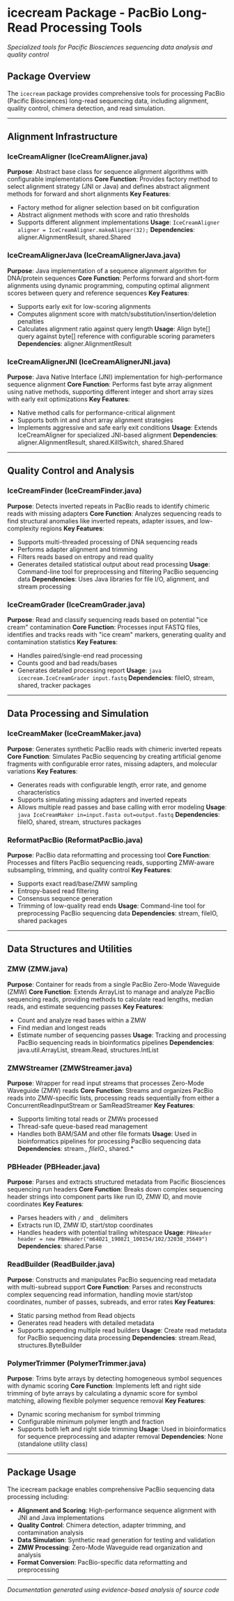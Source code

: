 # icecream Package - PacBio Long-Read Processing Tools
*Specialized tools for Pacific Biosciences sequencing data analysis and quality control*

## Package Overview
The `icecream` package provides comprehensive tools for processing PacBio (Pacific Biosciences) long-read sequencing data, including alignment, quality control, chimera detection, and read simulation.

---

## Alignment Infrastructure

### IceCreamAligner (IceCreamAligner.java)
**Purpose**: Abstract base class for sequence alignment algorithms with configurable implementations
**Core Function**: Provides factory method to select alignment strategy (JNI or Java) and defines abstract alignment methods for forward and short alignments
**Key Features**: 
  - Factory method for aligner selection based on bit configuration
  - Abstract alignment methods with score and ratio thresholds
  - Supports different alignment implementations
**Usage**: `IceCreamAligner aligner = IceCreamAligner.makeAligner(32);`
**Dependencies**: aligner.AlignmentResult, shared.Shared

### IceCreamAlignerJava (IceCreamAlignerJava.java)
**Purpose**: Java implementation of a sequence alignment algorithm for DNA/protein sequences
**Core Function**: Performs forward and short-form alignments using dynamic programming, computing optimal alignment scores between query and reference sequences
**Key Features**: 
- Supports early exit for low-scoring alignments
- Computes alignment score with match/substitution/insertion/deletion penalties
- Calculates alignment ratio against query length
**Usage**: Align byte[] query against byte[] reference with configurable scoring parameters
**Dependencies**: aligner.AlignmentResult

### IceCreamAlignerJNI (IceCreamAlignerJNI.java)
**Purpose**: Java Native Interface (JNI) implementation for high-performance sequence alignment
**Core Function**: Performs fast byte array alignment using native methods, supporting different integer and short array sizes with early exit optimizations
**Key Features**: 
- Native method calls for performance-critical alignment
- Supports both int and short array alignment strategies
- Implements aggressive and safe early exit conditions
**Usage**: Extends IceCreamAligner for specialized JNI-based alignment
**Dependencies**: aligner.AlignmentResult, shared.KillSwitch, shared.Shared

---

## Quality Control and Analysis

### IceCreamFinder (IceCreamFinder.java)
**Purpose**: Detects inverted repeats in PacBio reads to identify chimeric reads with missing adapters
**Core Function**: Analyzes sequencing reads to find structural anomalies like inverted repeats, adapter issues, and low-complexity regions
**Key Features**:
  - Supports multi-threaded processing of DNA sequencing reads
  - Performs adapter alignment and trimming
  - Filters reads based on entropy and read quality
  - Generates detailed statistical output about read processing
**Usage**: Command-line tool for preprocessing and filtering PacBio sequencing data
**Dependencies**: Uses Java libraries for file I/O, alignment, and stream processing

### IceCreamGrader (IceCreamGrader.java)
**Purpose**: Read and classify sequencing reads based on potential "ice cream" contamination
**Core Function**: Processes input FASTQ files, identifies and tracks reads with "ice cream" markers, generating quality and contamination statistics
**Key Features**: 
- Handles paired/single-end read processing
- Counts good and bad reads/bases
- Generates detailed processing report
**Usage**: `java icecream.IceCreamGrader input.fastq`
**Dependencies**: fileIO, stream, shared, tracker packages

---

## Data Processing and Simulation

### IceCreamMaker (IceCreamMaker.java)
**Purpose**: Generates synthetic PacBio reads with chimeric inverted repeats
**Core Function**: Simulates PacBio sequencing by creating artificial genome fragments with configurable error rates, missing adapters, and molecular variations
**Key Features**:
  - Generates reads with configurable length, error rate, and genome characteristics
  - Supports simulating missing adapters and inverted repeats
  - Allows multiple read passes and base calling with error modeling
**Usage**: `java IceCreamMaker in=input.fasta out=output.fastq`
**Dependencies**: fileIO, shared, stream, structures packages

### ReformatPacBio (ReformatPacBio.java)
**Purpose**: PacBio data reformatting and processing tool
**Core Function**: Processes and filters PacBio sequencing reads, supporting ZMW-aware subsampling, trimming, and quality control
**Key Features**:
  - Supports exact read/base/ZMW sampling
  - Entropy-based read filtering
  - Consensus sequence generation
  - Trimming of low-quality read ends
**Usage**: Command-line tool for preprocessing PacBio sequencing data
**Dependencies**: stream, fileIO, shared packages

---

## Data Structures and Utilities

### ZMW (ZMW.java)
**Purpose**: Container for reads from a single PacBio Zero-Mode Waveguide (ZMW)
**Core Function**: Extends ArrayList<Read> to manage and analyze PacBio sequencing reads, providing methods to calculate read lengths, median reads, and estimate sequencing passes
**Key Features**: 
- Count and analyze read bases within a ZMW
- Find median and longest reads
- Estimate number of sequencing passes
**Usage**: Tracking and processing PacBio sequencing reads in bioinformatics pipelines
**Dependencies**: java.util.ArrayList, stream.Read, structures.IntList

### ZMWStreamer (ZMWStreamer.java)
**Purpose**: Wrapper for read input streams that processes Zero-Mode Waveguide (ZMW) reads
**Core Function**: Streams and organizes PacBio reads into ZMW-specific lists, processing reads sequentially from either a ConcurrentReadInputStream or SamReadStreamer
**Key Features**: 
- Supports limiting total reads or ZMWs processed
- Thread-safe queue-based read management
- Handles both BAM/SAM and other file formats
**Usage**: Used in bioinformatics pipelines for processing PacBio sequencing data
**Dependencies**: stream.*, fileIO.*, shared.*

### PBHeader (PBHeader.java)
**Purpose**: Parses and extracts structured metadata from Pacific Biosciences sequencing run headers
**Core Function**: Breaks down complex sequencing header strings into component parts like run ID, ZMW ID, and movie coordinates
**Key Features**: 
- Parses headers with `/` and `_` delimiters
- Extracts run ID, ZMW ID, start/stop coordinates
- Handles headers with potential trailing whitespace
**Usage**: `PBHeader header = new PBHeader("m64021_190821_100154/102/32038_35649")`
**Dependencies**: shared.Parse

### ReadBuilder (ReadBuilder.java)
**Purpose**: Constructs and manipulates PacBio sequencing read metadata with multi-subread support
**Core Function**: Parses and reconstructs complex sequencing read information, handling movie start/stop coordinates, number of passes, subreads, and error rates
**Key Features**: 
  - Static parsing method from Read objects
  - Generates read headers with detailed metadata
  - Supports appending multiple read builders
**Usage**: Create read metadata for PacBio sequencing data processing
**Dependencies**: stream.Read, structures.ByteBuilder

### PolymerTrimmer (PolymerTrimmer.java)
**Purpose**: Trims byte arrays by detecting homogeneous symbol sequences with dynamic scoring
**Core Function**: Implements left and right side trimming of byte arrays by calculating a dynamic score for symbol matching, allowing flexible polymer sequence removal
**Key Features**: 
- Dynamic scoring mechanism for symbol trimming
- Configurable minimum polymer length and fraction
- Supports both left and right side trimming
**Usage**: Used in bioinformatics for sequence preprocessing and adapter removal
**Dependencies**: None (standalone utility class)

---

## Package Usage

The icecream package enables comprehensive PacBio sequencing data processing including:

- **Alignment and Scoring**: High-performance sequence alignment with JNI and Java implementations
- **Quality Control**: Chimera detection, adapter trimming, and contamination analysis  
- **Data Simulation**: Synthetic read generation for testing and validation
- **ZMW Processing**: Zero-Mode Waveguide read organization and analysis
- **Format Conversion**: PacBio-specific data reformatting and preprocessing

---
*Documentation generated using evidence-based analysis of source code*